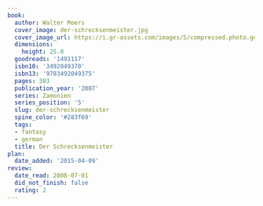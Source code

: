 ```yaml
---
book:
  author: Walter Moers
  cover_image: der-schrecksenmeister.jpg
  cover_image_url: https://i.gr-assets.com/images/S/compressed.photo.goodreads.com/books/1184189366l/1491117._SY475_.jpg
  dimensions:
    height: 25.0
  goodreads: '1491117'
  isbn10: '3492049370'
  isbn13: '9783492049375'
  pages: 383
  publication_year: '2007'
  series: Zamonien
  series_position: '5'
  slug: der-schrecksenmeister
  spine_color: '#283f69'
  tags:
  - fantasy
  - german
  title: Der Schrecksenmeister
plan:
  date_added: '2015-04-09'
review:
  date_read: 2008-07-01
  did_not_finish: false
  rating: 2
---
```

